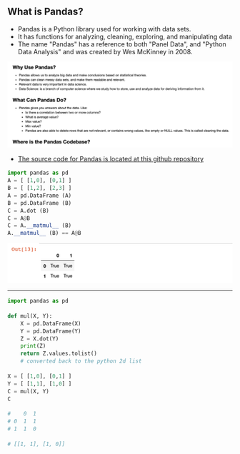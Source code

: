 ## What is Pandas?

- Pandas is a Python library used for working with data sets.
- It has functions for analyzing, cleaning, exploring, and 
  manipulating data
- The name "Pandas" has a reference to both "Panel Data", and 
  "Python Data Analysis" and was created by Wes McKinney 
  in 2008.


![](img/2021-02-25-04-22-59.png)

- [The source code for Pandas is located at this github repository](https://github.com/pandas-dev/pandas)

```py
import pandas as pd
A = [ [1,0], [0,1] ]
B = [ [1,2], [2,3] ]
A = pd.DataFrame (A)
B = pd.DataFrame (B)
C = A.dot (B)
C = A@B
C = A.__matmul__ (B)
A.__matmul__ (B) == A@B
```

![](img/2021-02-25-04-24-38.png)

---

```py
import pandas as pd 

def mul(X, Y):
    X = pd.DataFrame(X)
    Y = pd.DataFrame(Y)
    Z = X.dot(Y)
    print(Z)
    return Z.values.tolist()   
    # converted back to the python 2d list

X = [ [1,0], [0,1] ]
Y = [ [1,1], [1,0] ]
C = mul(X, Y)
C

#    0  1
# 0  1  1
# 1  1  0

# [[1, 1], [1, 0]]
```



